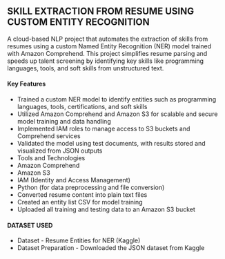 ## SKILL EXTRACTION FROM RESUME USING CUSTOM ENTITY RECOGNITION
A cloud-based NLP project that automates the extraction of skills from resumes using a custom Named Entity Recognition (NER) model trained with Amazon Comprehend. This project simplifies resume parsing and speeds up talent screening by identifying key skills like programming languages, tools, and soft skills from unstructured text.


#### Key Features
- Trained a custom NER model to identify entities such as programming languages, tools, certifications, and soft skills
- Utilized Amazon Comprehend and Amazon S3 for scalable and secure model training and data handling
- Implemented IAM roles to manage access to S3 buckets and Comprehend services
- Validated the model using test documents, with results stored and visualized from JSON outputs
- Tools and Technologies
- Amazon Comprehend
- Amazon S3
- IAM (Identity and Access Management)
- Python (for data preprocessing and file conversion)
- Converted resume content into plain text files
- Created an entity list CSV for model training
- Uploaded all training and testing data to an Amazon S3 bucket

#### DATASET USED
- Dataset - Resume Entities for NER (Kaggle)
- Dataset Preparation - Downloaded the JSON dataset from Kaggle
